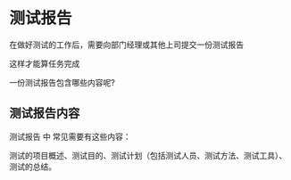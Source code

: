 # 测试报告

在做好测试的工作后，需要向部门经理或其他上司提交一份测试报告

这样才能算任务完成

一份测试报告包含哪些内容呢?

## 测试报告内容

测试报告 中  常见需要有这些内容：

测试的项目概述、测试目的、测试计划（包括测试人员、测试方法、测试工具）、测试的总结。